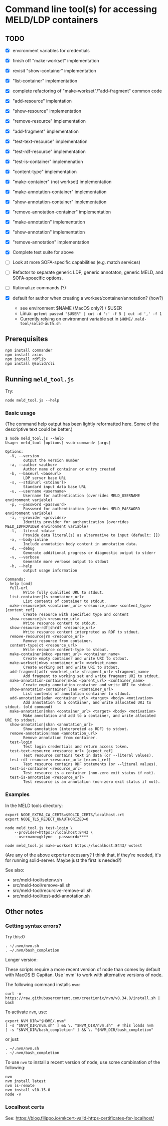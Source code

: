 # Command line tool(s) for accessing MELD/LDP containers

## TODO

- [x] environment variables for credentials
- [x] finish off "make-workset" implementation
- [x] revisit "show-container" implementation
- [x] "list-container" implementation
- [x] complete refactoring of "make-workset"/"add-fragment" common code
- [x] "add-resource" implentation
- [x] "show-resource" implementation
- [x] "remove-resource" implementation
- [x] "add-fragment" implementation

- [x] "test-text-resource" implementation
- [x] "test-rdf-resource" implementation
- [x] "test-is-container" implemenation
- [x] "content-type" implementation
- [x] "make-container" (not workset) implementation

- [x] "make-annotation-container" implementation
- [x] "show-annotation-container" implementation
- [x] "remove-annotation-container" implementation
- [x] "make-annotation" implementation
- [x] "show-annotation" implementation
- [x] "remove-annotation" implementation

- [x] Complete test suite for above

- [ ] Look at more SOFA-specific capabilities (e.g. match services)
- [ ] Refactor to separate generic LDP, generic annotaton, generic MELD, and SOFA-spoecific options.
- [ ] Rationalize commands (?)

- [x] default for author when creating a workset/container/annotation? (how?)
    - see environment $NAME (MacOS only?) / $USER
    - Linux: `getent passwd "$USER" | cut -d ':' -f 5 | cut -d ',' -f 1`
    - Currently relying on environment variable set in `$HOME/.meld-tool/solid-auth.sh`

## Prerequisites

    npm install commander
    npm install axios
    npm install rdflib
    npm install @solid/cli

## Running `meld_tool.js`

Try:

    node meld_tool.js --help

### Basic usage

(The command help output has been lightly reformatted here.  Some of the descriptive text could be better.)

```
$ node meld_tool.js --help
Usage: meld_tool [options] <sub-command> [args]

Options:
  -V, --version                                                     
        output the version number
  -a, --author <author>                                             
        Author name of container or entry created
  -b, --baseurl <baseurl>                                           
        LDP server base URL
  -s, --stdinurl <stdinurl>                                         
        Standard input data base URL
  -u, --username <username>                                         
        Username for authentication (overrides MELD_USERNAME environment variable)
  -p, --password <password>                                         
        Password for authentication (overrides MELD_PASSWORD environment variable)
  -i, --provider <provider>                                         
        Identity provider for authentication (overrides MELD_IDPROVIDER environment variable)
  -l, --literal <data>                                              
        Provide data literal(s) as alternative to input (default: [])
  -x, --body-inline
        Include annotation body content in annotation data.
  -d, --debug                                                       
        Generate additional progress or diagnostic output to stderr
  -v, --verbose                                                     
        Generate more verbose output to stdout
  -h, --help                                                        
        output usage information

Commands:
  help [cmd]
  full-url                                                                       
        Write fully qualified URL to stdout.
  list-container|ls <container_url>                                              
        List contents of container to stdout.
  make-resource|mk <container_url> <resource_name> <content_type> [content_ref]  
        Create resource with specified type and content
  show-resource|sh <resource_url>                                                
        Write resource content to stdout.
  show-resource-rdf|shrdf <resource_url>                                         
        Write resource content interpreted as RDF to stdout.
  remove-resource|rm <resource_url>                                              
        Remove resource from container.
  content-type|ct <resource_url>                                                 
        Write resource content-type to stdout.
  make-container|mkco <parent_url> <container_name>                              
        Create empty container and write URI to stdout.
  make-workset|mkws <container_url> <workset_name>                               
        Create working set and write URI to stdout.
  add-fragment|adfr <workset_url> <fragment_url> <fragment_name>                 
        Add fragment to working set and write fragment URI to stdout.
  make-annotation-container|mkac <parent_url> <container_name>                   
        Create empty annotation container and write URI to stdout.
  show-annotation-container|lsan <container_url>                                 
        List contents of annotation container to stdout.
  add-annotation|adan <container_url> <target> <body> <motivation>               
        Add annotation to a container, and write allocated URI to stdout. (old command)
  make-annotation|mkan <container_url> <target> <body> <motivation>              
        Make annotation and add to a container, and write allocated URI to stdout.
  show-annotation|shan <annotation_url>                                          
        Show annotation (interpreted as RDF) to stdout.
  remove-annotation|rman <annotation_url>                                        
        Remove annotation from container.
  test-login                                                                     
        Test login credentials and return access token.
  test-text-resource <resource_url> [expect_ref]                                 
        Test resource contains text in data (or --literal values).
  test-rdf-resource <resource_url> [expect_ref]                                  
        Test resource contains RDF statements (or --literal values).
  test-is-container <resource_url>                                               
        Test resource is a container (non-zero exit status if not).
  test-is-annotation <resource_url>                                              
        Test resource is an annotation (non-zero exit status if not).
```

### Examples

In the MELD tools directory:

    export NODE_EXTRA_CA_CERTS=$SOLID_CERTS/localhost.crt
    export NODE_TLS_REJECT_UNAUTHORIZED=0

    node meld_tool.js test-login \
        --provider=https://localhost:8443 \
        --username=gklyne --password=****

    node meld_tool.js make-workset https://localhost:8443/ wstest

(Are any of the above exports necessary?  I think that, if they're needed, it's for running solid-server.  Maybe just the first is needed?)

See also:

- src/meld-tool/setenv.sh
- src/meld-tool/remove-all.sh
- src/meld-tool/recursive-remove-all.sh
- src/meld-tool/test-add-annotation.sh


## Other notes

### Getting syntax errors?

Try this:0

    . ~/.nvm/nvm.sh
    . ~/.nvm/bash_completion

Longer version:

These scripts require a more recent version of node than comes by default with MacOS El Capitan.  Use 'nvm' to work with alternative versions of node.

The following command installs `nvm`:

    curl -o- https://raw.githubusercontent.com/creationix/nvm/v0.34.0/install.sh | bash

To activate `nvm`, use:

    export NVM_DIR="$HOME/.nvm"
    [ -s "$NVM_DIR/nvm.sh" ] && \. "$NVM_DIR/nvm.sh"  # This loads nvm
    [ -s "$NVM_DIR/bash_completion" ] && \. "$NVM_DIR/bash_completion"

or just:

    . ~/.nvm/nvm.sh
    . ~/.nvm/bash_completion

To use `nvm` to install a recent version of node, use some combination of the following:

    nvm
    nvm install latest
    nvm ls-remote
    nvm install v10.15.0
    node -v


### Localhost certs

See: https://blog.filippo.io/mkcert-valid-https-certificates-for-localhost/
